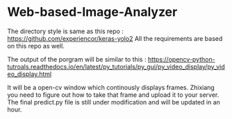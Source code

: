 # Web-based-Image-Analyzer

The directory style is same as this repo : https://github.com/experiencor/keras-yolo2
All the requirements are based on this repo as well.


The output of the porgram will be similar to this : https://opencv-python-tutroals.readthedocs.io/en/latest/py_tutorials/py_gui/py_video_display/py_video_display.html

It will be a open-cv window which continously displays frames. Zhixiang you need to figure out how to take that frame and upload it to your server. 
The final predict.py file is still under modification and will be updated in an hour.
